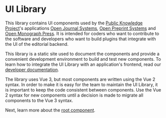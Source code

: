 # UI Library

This library contains UI components used by the [Public Knowledge Project](https://pkp.sfu.ca)'s applications [Open Journal Systems](https://pkp.sfu.ca/software/ojs/), [Open Preprint Systems](https://pkp.sfu.ca/software/ops/) and [Open Monograph Press](https://pkp.sfu.ca/software/omp/). It is intended for coders who want to contribute to the software and developers who want to build plugins that integrate with the UI of the editorial backend.

This library is a static site used to document the components and provide a convenient development environment to build and test new components. To learn how to integrate the UI Library with an application's frontend, read our [developer documentation](https://docs.pkp.sfu.ca/dev/documentation/en/frontend).

The library uses Vue 3, but most components are written using the Vue 2 syntax. In order to make it is easy for the team to maintain the UI Library, it is important to keep the code consistent between components. Use the Vue 2 syntax for new components until a decision is made to migrate all components to the Vue 3 syntax.

Next, learn more about the [root component](#/pages/pages).
